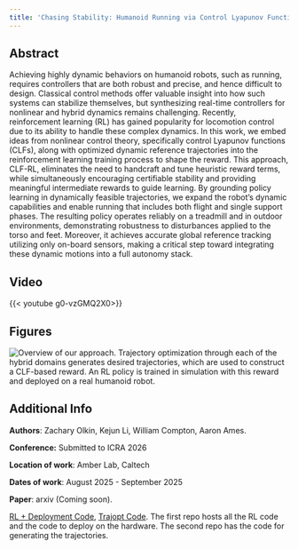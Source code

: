 ```yaml
---
title: 'Chasing Stability: Humanoid Running via Control Lyapunov Function Guided Reinforcement Learning'
---
```



## Abstract
Achieving highly dynamic behaviors on humanoid robots, such as running, requires controllers that are both robust and precise, and hence difficult to design. Classical control methods offer valuable insight into how such systems can stabilize themselves, but synthesizing real-time controllers for nonlinear and hybrid dynamics remains challenging. Recently, reinforcement learning (RL) has gained popularity for locomotion control due to its ability to handle these complex dynamics. In this work, we embed ideas from nonlinear control theory, specifically control Lyapunov functions (CLFs), along with optimized dynamic reference trajectories into the reinforcement learning training process to shape the reward. This approach, CLF-RL, eliminates the need to handcraft and tune heuristic reward terms, while simultaneously encouraging certifiable stability and providing meaningful intermediate rewards to guide learning. By grounding policy learning in dynamically feasible trajectories, we expand the robot’s dynamic capabilities and enable running that includes both flight and single support phases. The resulting policy operates reliably on a treadmill and in outdoor environments, demonstrating robustness to disturbances applied to the torso and feet. Moreover, it achieves accurate global reference tracking utilizing only on-board sensors, making a critical step toward integrating these dynamic motions into a full autonomy stack.

## Video
{{< youtube g0-vzGMQ2X0>}}

## Figures
![](/research/images/clf_rl_running_hero_fig.jpg "Overview of our approach. Trajectory optimization through each of the hybrid domains generates desired trajectories, which are used to construct a CLF-based reward. An RL policy is trained in simulation with this reward and deployed on a real humanoid robot.")



<!-- ## Citation:
```
TBD
``` -->

## Additional Info
**Authors**: Zachary Olkin, Kejun Li, William Compton, Aaron Ames.

**Conference:** Submitted to ICRA 2026

**Location of work**: Amber Lab, Caltech

**Dates of work**: August 2025 - September 2025

**Paper**: arxiv (Coming soon).

[RL + Deployment Code](https://github.com/Zolkin1/robot_rl), [Trajopt Code](https://github.com/Caltech-AMBER/traj_opt). The first repo hosts all the RL code and the code to deploy on the hardware. The second repo has the code for generating the trajectories.